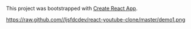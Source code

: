 This project was bootstrapped with [Create React App](https://github.com/facebookincubator/create-react-app).

https://raw.github.com//ljsfdcdev/react-youtube-clone/master/demo1.png
